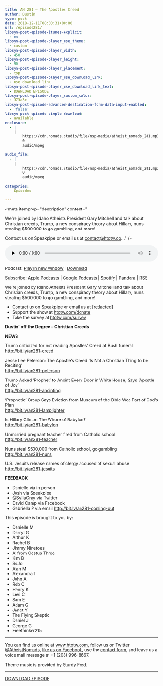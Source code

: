 ```yaml
---
title: AN 281 – The Apostles Creed
author: Dustin
type: post
date: 2018-12-11T08:00:31+00:00
url: /episode281/
libsyn-post-episode-itunes-explicit:
  - no
libsyn-post-episode-player_use_theme:
  - custom
libsyn-post-episode-player_width:
  - 450
libsyn-post-episode-player_height:
  - 90
libsyn-post-episode-player_placement:
  - top
libsyn-post-episode-player_use_download_link:
  - use_download_link
libsyn-post-episode-player_use_download_link_text:
  - DOWNLOAD EPISODE
libsyn-post-episode-player_custom_color:
  - 373a3c
libsyn-post-episode-advanced-destination-form-data-input-enabled:
  - 'false'
libsyn-post-episode-simple-download:
  - available
enclosure:
  - |
    |
        https://cdn.nomads.studio/file/nsp-media/atheist_nomads_281.mp3
        0
        audio/mpeg
        
audio_file:
  - |
    |
        https://cdn.nomads.studio/file/nsp-media/atheist_nomads_281.mp3
        0
        audio/mpeg
        
categories:
  - Episodes

---
```

<div itemscope itemtype="http://schema.org/AudioObject">
  <meta itemprop="name" content="Episode 281 &#8211; The Apostles Creed" />
  
  <meta itemprop="uploadDate" content="2018-12-11T01:00:31-07:00" />
  
  <meta itemprop="encodingFormat" content="audio/mpeg" />
  
  <meta itemprop="description" content="




We're joined by Idaho Atheists President Gary Mitchell and talk about Christian creeds, Trump, a new conspiracy theory about Hillary, nuns stealing $500,000 to go gambling, and more!







Contact us on Speakpipe or email us at contact@htotw.co..." />
  
  <meta itemprop="contentUrl" content="https://dts.podtrac.com/redirect.mp3/cdn.nomads.studio/file/nsp-media/atheist_nomads_281.mp3" />
  
  <div class="powerpress_player" id="powerpress_player_8544">
    <audio class="wp-audio-shortcode" id="audio-2082-288" preload="none" style="width: 100%;" controls="controls"><source type="audio/mpeg" src="https://dts.podtrac.com/redirect.mp3/cdn.nomads.studio/file/nsp-media/atheist_nomads_281.mp3?_=288" /><a href="https://dts.podtrac.com/redirect.mp3/cdn.nomads.studio/file/nsp-media/atheist_nomads_281.mp3">https://dts.podtrac.com/redirect.mp3/cdn.nomads.studio/file/nsp-media/atheist_nomads_281.mp3</a></audio>
  </div>
</div>

<p class="powerpress_links powerpress_links_mp3">
  Podcast: <a href="https://dts.podtrac.com/redirect.mp3/cdn.nomads.studio/file/nsp-media/atheist_nomads_281.mp3" class="powerpress_link_pinw" target="_blank" title="Play in new window" onclick="return powerpress_pinw('https://htotw.com/?powerpress_pinw=2082-podcast');" rel="nofollow">Play in new window</a> | <a href="https://dts.podtrac.com/redirect.mp3/cdn.nomads.studio/file/nsp-media/atheist_nomads_281.mp3" class="powerpress_link_d" title="Download" rel="nofollow" download="atheist_nomads_281.mp3">Download</a>
</p>

<p class="powerpress_links powerpress_subscribe_links">
  Subscribe: <a href="https://podcasts.apple.com/us/podcast/humanists-take-on-the-world/id530050098?mt=2&ls=1" class="powerpress_link_subscribe powerpress_link_subscribe_itunes" target="_blank" title="Subscribe on Apple Podcasts" rel="nofollow">Apple Podcasts</a> | <a href="https://www.google.com/podcasts?feed=aHR0cDovL2F0aGVpc3Rub21hZHMubGlic3luLmNvbS9yc3M%3D" class="powerpress_link_subscribe powerpress_link_subscribe_googleplay" target="_blank" title="Subscribe on Google Podcasts" rel="nofollow">Google Podcasts</a> | <a href="https://open.spotify.com/show/3LzK2xZGike6Tc1GEMtMbr?si=LieN9SNuTpq96smuaUsH8A" class="powerpress_link_subscribe powerpress_link_subscribe_spotify" target="_blank" title="Subscribe on Spotify" rel="nofollow">Spotify</a> | <a href="https://www.pandora.com/podcast/atheist-nomads/PC:10122?corr=62071012&part=ug" class="powerpress_link_subscribe powerpress_link_subscribe_pandora" target="_blank" title="Subscribe on Pandora" rel="nofollow">Pandora</a> | <a href="https://htotw.com/feed/podcast/" class="powerpress_link_subscribe powerpress_link_subscribe_rss" target="_blank" title="Subscribe via RSS" rel="nofollow">RSS</a>
</p>

We&#8217;re joined by Idaho Atheists President Gary Mitchell and talk about Christian creeds, Trump, a new conspiracy theory about Hillary, nuns stealing $500,000 to go gambling, and more!

<!--more-->

  * Contact us on Speakpipe or email us at <a href="mailto:[redacted]" target="_blank" rel="noopener">[redacted]</a>
  * Support the show at <a href="https://htotw.com/donate" target="_blank" rel="noopener">htotw.com/donate</a>
  * Take the survey at <a href="https://htotw.com/survey" target="_blank" rel="noopener">htotw.com/survey</a>

**Dustin’ off the Degree &#8211; Christian Creeds**

**NEWS**

Trump criticized for not reading Apostles&#8217; Creed at Bush funeral  
<a href="http://bit.ly/an281-creed" target="_blank" rel="noopener">http://bit.ly/an281-creed</a>

Jesse Lee Peterson: The Apostle’s Creed ‘Is Not a Christian Thing to be Reciting’  
<a href="http://bit.ly/an281-peterson" target="_blank" rel="noopener">http://bit.ly/an281-peterson</a>

Trump Asked &#8216;Prophet&#8217; to Anoint Every Door in White House, Says &#8216;Apostle of Joy&#8217;  
<a href="http://bit.ly/an281-anointing" target="_blank" rel="noopener">http://bit.ly/an281-anointing</a>

‘Prophetic’ Group Says Eviction from Museum of the Bible Was Part of God’s Plan  
<a href="http://bit.ly/an281-lamplighter" target="_blank" rel="noopener">http://bit.ly/an281-lamplighter</a>

Is Hillary Clinton The Whore of Babylon?  
<a href="http://bit.ly/an281-babylon" target="_blank" rel="noopener">http://bit.ly/an281-babylon</a>

Unmarried pregnant teacher fired from Catholic school  
<a href="http://bit.ly/an281-teacher" target="_blank" rel="noopener">http://bit.ly/an281-teacher</a>

Nuns steal $500,000 from Catholic school, go gambling  
<a href="http://bit.ly/an281-nuns" target="_blank" rel="noopener">http://bit.ly/an281-nuns</a>

U.S. Jesuits release names of clergy accused of sexual abuse  
<a href="http://bit.ly/an281-jesuits" target="_blank" rel="noopener">http://bit.ly/an281-jesuits</a>

**FEEDBACK**

  * Danielle via in person
  * Josh via Speakpipe
  * @SyliaGray via Twitter
  * David Camp via Facebook
  * Gabriella P via email <a href="http://bit.ly/an281-coming-out" target="_blank" rel="noopener">http://bit.ly/an281-coming-out</a>

This episode is brought to you by:

  * Danielle M
  * Darryl G
  * Arthur K
  * Rachel B
  * Jimmy Ninetoes
  * Al from Cestus Three
  * Kim B
  * SoJo
  * Alan M
  * Alexandra T
  * John A
  * Rob C
  * Henry K
  * Levi C
  * Sam E
  * Adam G
  * Janet Y
  * The Flying Skeptic
  * Daniel J
  * George G
  * Freethinker215

<hr class="wp-block-separator" />

You can find us online at <a href="https://www.htotw.com/" target="_blank" rel="noopener">www.htotw.com</a>, follow us on Twitter <a href="https://htotw.com/twitter" target="_blank" rel="noopener">@AtheistNomads</a>, <a href="https://htotw.com/facebook" target="_blank" rel="noopener">like us on Facebook</a>, use the [contact form](https://htotw.com/contact), and leave us a voice mail message at +1 (208) 996-8667.

Theme music is provided by Sturdy Fred.

<hr class="wp-block-separator" />

[DOWNLOAD EPISODE][1]

 [1]: https://dts.podtrac.com/redirect.mp3/cdn.nomads.studio/file/nsp-media/atheist_nomads_281.mp3